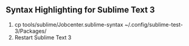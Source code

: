 ## Syntax Highlighting for Sublime Text 3

1. cp tools/sublime/Jobcenter.sublime-syntax ~/.config/sublime-test-3/Packages/
2. Restart Sublime Text 3
